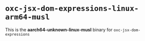 # `oxc-jsx-dom-expressions-linux-arm64-musl`

This is the **aarch64-unknown-linux-musl** binary for `oxc-jsx-dom-expressions`
